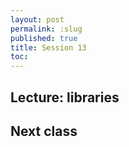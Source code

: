 ```yaml
---
layout: post
permalink: :slug
published: true
title: Session 13
toc:
---
```


## Lecture: libraries

## Next class

<!-- do entry 10 -->
